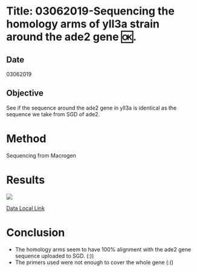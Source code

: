


# Title: 03062019-Sequencing the homology arms of yll3a strain around the ade2 gene :ok:.

## Date
03062019
## Objective
See if the sequence around the ade2 gene in yll3a is identical as the sequence we take from SGD of ade2.
# Method
Sequencing from Macrogen
# Results

![](../Images/ade2_sequencing_Map.png)

[Data Local Link](C:\Users\linigodelacruz\Documents\PhD_2018\Documentation\SATAY\yll3a_ADe2_locus_sequencing\190522NE-165)

# Conclusion
- The homology arms seem to have 100% alignment with the ade2 gene sequence uploaded to SGD. (:))
- The primers used were not enough to cover the whole gene (:()
